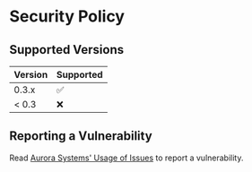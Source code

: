 # Security Policy

## Supported Versions

| Version | Supported          |
| ------- | ------------------ |
| 0.3.x   | :white_check_mark: |
| < 0.3   | :x:                |

## Reporting a Vulnerability

Read [Aurora Systems' Usage of Issues](https://github.com/HeartOfIrons/AuroraSystems/issues/4) to report a vulnerability.
